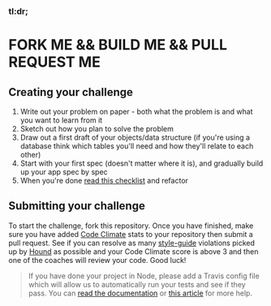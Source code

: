 ### tl:dr; 
# FORK ME && BUILD ME && PULL REQUEST ME

## Creating your challenge

1. Write out your problem on paper - both what the problem is and what you want to learn from it
2. Sketch out how you plan to solve the problem
3. Draw out a first draft of your objects/data structure (if you're using a database think which tables you'll need and how they'll relate to each other)
4. Start with your first spec (doesn't matter where it is), and gradually build up your app spec by spec
5. When you're done [read this checklist](https://github.com/makersacademy/post_course/blob/master/Taking%20Your%20Coding%20Further.md#before-you-submit-your-pull-request) and refactor

## Submitting your challenge

To start the challenge, fork this repository. Once you have finished, make sure you have added [Code Climate](https://codeclimate.com/) stats to your repository then submit a pull request. See if you can resolve as many [style-guide](https://github.com/thoughtbot/guides) violations picked up by [Hound](https://houndci.com) as possible and your Code Climate score is above 3 and then one of the coaches will review your code. Good luck!

> If you have done your project in Node, please add a Travis config file which will allow us to automatically run your tests and see if they pass. You can [read the documentation](http://docs.travis-ci.com/user/languages/javascript-with-nodejs/) or [this article](http://www.position-absolute.com/articles/gluing-together-jasmine-grunt-travis-ci-github-testing-front-end-code-has-never-been-easier/) for more help.

